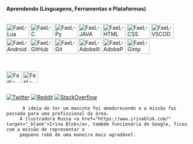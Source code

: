 **Aprendendo (Linguagens, Ferramentas e Plataformas)** <!--'#' deixa a letra maior, '*' deixa em negrito-->


<div style="display: inline_block"><br> 
<img align="center" alt="FaeL-Lua" height="40" width="60" src="https://cdn.jsdelivr.net/gh/devicons/devicon/icons/lua/lua-plain-wordmark.svg">
<img align="center" alt="FaeL-C" height="40" width="60" src="https://cdn.jsdelivr.net/gh/devicons/devicon/icons/c/c-original.svg">
<img align="center" alt="FaeL-Py" height="40" width="60" src="https://cdn.jsdelivr.net/gh/devicons/devicon/icons/python/python-original.svg" />
<img align="center" alt="FaeL-JAVA" height="40" width="60" src="https://cdn.jsdelivr.net/gh/devicons/devicon/icons/java/java-original.svg" />
<img align="center" alt="FaeL-HTML" height="40" width="60" src="https://cdn.jsdelivr.net/gh/devicons/devicon/icons/html5/html5-original.svg" />
<img align="center" alt="FaeL-CSS" height="40" width="60" src="https://cdn.jsdelivr.net/gh/devicons/devicon/icons/css3/css3-original.svg" />
  
<img align="center" alt="FaeL-VSCODE" height="40" width="60" src="https://cdn.jsdelivr.net/gh/devicons/devicon/icons/vscode/vscode-original.svg" />
<img align="center" alt="FaeL-AndroidStudio" height="40" width="60" src="https://cdn.jsdelivr.net/gh/devicons/devicon/icons/androidstudio/androidstudio-original.svg" />
<img align="center" alt="FaeL-GitHub" height="40" width="60" src="https://cdn.jsdelivr.net/gh/devicons/devicon/icons/github/github-original.svg" />
<img align="center" alt="FaeL-Git" height="40" width="60" src="https://cdn.jsdelivr.net/gh/devicons/devicon/icons/git/git-original.svg" />
<img align="center" alt="FaeL-AdobeIllustrator" height="40" width="60" src="https://cdn.jsdelivr.net/gh/devicons/devicon/icons/illustrator/illustrator-plain.svg" />
<img align="center" alt="FaeL-AdobePhotoshop" height="40" width="60" src="https://cdn.jsdelivr.net/gh/devicons/devicon/icons/photoshop/photoshop-plain.svg" />
<img align="center" alt="FaeL-Gimp" height="40" width="60" src="https://cdn.jsdelivr.net/gh/devicons/devicon/icons/gimp/gimp-original.svg" />         

</div>
            
##
 <!-- # **SO** -->
  <div style="display: inline_block"><br>
  <img align="center" alt="FaeL-Linux" height="30" width="40" src="https://cdn.jsdelivr.net/gh/devicons/devicon/icons/linux/linux-original.svg">
  <img align="center" alt="FaeL-Windows" height="30" width="40" src="https://cdn.jsdelivr.net/gh/devicons/devicon/icons/windows8/windows8-original.svg">

  ##
 <div> 

<a href='https://twitter.com/GoticoAgricola' target="_blank"><img alt='Twitter' src='https://img.shields.io/badge/Twitter-100000?style=for-the-badge&logo=Twitter&logoColor=FFFFFF&labelColor=050505&color=black'/></a>
<a href='https://www.reddit.com/user/GoticoAgricola' target="_blank"><img alt='Reddit' src='https://img.shields.io/badge/Reddit-100000?style=for-the-badge&logo=Reddit&logoColor=white&labelColor=black&color=black'/></a>
<a href='https://stackoverflow.com/users/21625832/gotico-agricola' target="_blank"><img alt='StackOverflow' src='https://img.shields.io/badge/StackOverflow-100000?style=for-the-badge&logo=StackOverflow&logoColor=white&labelColor=black&color=black'/></a>
<!-- <a href='https://www.instagram.com/goticoagricola/' target="_blank"><img alt='Instagram' src='https://img.shields.io/badge/Instagram-100000?style=for-the-badge&logo=Instagram&logoColor=FFFFFF&labelColor=050505&color=black'/></a> -->

   <div>
  
 <!-- <img  height="180em" src="https://github-readme-stats.vercel.app/api?username=GoticoAgricola&show_icons=true&theme=midnight-purple&include_all_commits=true&count_private=true"/> -->
     
<!-- <img width="41%" height="195px" src="https://github-readme-stats.vercel.app/api/top-langs/?username=GoticoAgricola&layout=compact&hide_border=true&title_color=8A2BE2&text_color=ff91a4&bg_color=0d1117" />
</div> -->

          A ideia de ter um mascote foi amadurecendo e a missão foi passada para uma profissional da área.
         A ilustradora Russa <a href="https://www.irinablok.com/" target="_blank">Irina Blok</a>, também funcionária do Google, ficou com a missão de representar o
         pequeno robô de uma maneira mais agradável.
